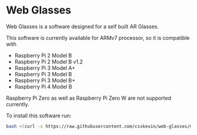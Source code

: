 # Web Glasses

Web Glasses is a software designed for a self built AR Glasses.

This software is currently available for ARMv7 processor, so it is compatible with
- Raspberry Pi 2 Model B
- Raspberry Pi 2 Model B v1.2
- Raspberry Pi 3 Model A+
- Raspberry Pi 3 Model B
- Raspberry Pi 3 Model B+
- Raspberry Pi 4 Model B

Raspberry Pi Zero as well as Raspberry Pi Zero W are not supported currently.

To install this software run:

```sh
bash <(curl -s https://raw.githubusercontent.com/csskevin/web-glasses/master/scripts/linux/install.sh)
```